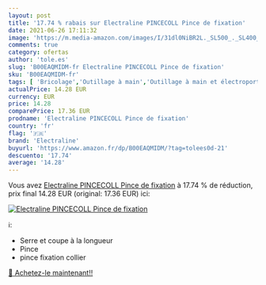 ```yaml
---
layout: post
title: '17.74 % rabais sur Electraline PINCECOLL Pince de fixation'
date: 2021-06-26 17:11:32
image: 'https://m.media-amazon.com/images/I/31dl0NiBR2L._SL500_._SL400_.jpg'
comments: true
category: ofertas
author: 'tole.es'
slug: 'B00EAQMIDM-fr Electraline PINCECOLL Pince de fixation'
sku: 'B00EAQMIDM-fr'
tags: [ 'Bricolage','Outillage à main','Outillage à main et électroportatif','Pinces et tenailles','electraline', ]
actualPrice: 14.28 EUR
currency: EUR
price: 14.28
comparePrice: 17.36 EUR
prodname: 'Electraline PINCECOLL Pince de fixation'
country: 'fr'
flag: '🇫🇷'
brand: 'Electraline'
buyurl: 'https://www.amazon.fr/dp/B00EAQMIDM/?tag=tolees0d-21'
descuento: '17.74'
average: '14.28'
---
```


Vous avez [Electraline PINCECOLL Pince de fixation](https://www.amazon.fr/dp/B00EAQMIDM/?tag=tolees0d-21)  à  17.74 % de réduction, prix final  14.28 EUR (original: 17.36 EUR) ici:

[![Electraline PINCECOLL Pince de fixation](https://m.media-amazon.com/images/I/31dl0NiBR2L._SL500_._SL400_.jpg)](https://www.amazon.fr/dp/B00EAQMIDM/?tag=tolees0d-21)

ℹ️:

- Serre et coupe à la longueur
- Pince
- pince fixation collier

[🛒 Achetez-le maintenant!!](https://www.amazon.fr/dp/B00EAQMIDM/?tag=tolees0d-21)
